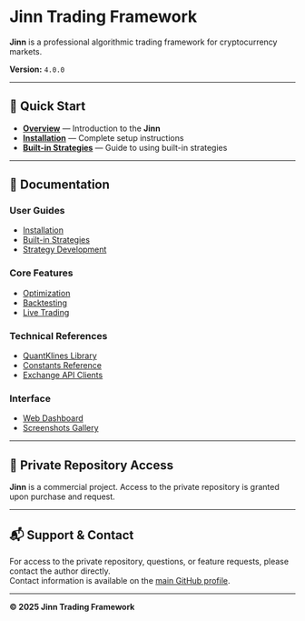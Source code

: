 # Jinn Trading Framework

**Jinn** is a professional algorithmic trading framework for cryptocurrency markets.

**Version:** `4.0.0`

---

## 🚀 Quick Start

- **[Overview](docs/index.md)** — Introduction to the **Jinn**
- **[Installation](docs/guides/installation.md)** — Complete setup instructions
- **[Built-in Strategies](docs/guides/workflow.md)** — Guide to using built-in strategies

---

## 📖 Documentation

### User Guides

- [Installation](docs/guides/installation.md)
- [Built-in Strategies](docs/guides/workflow.md)
- [Strategy Development](docs/guides/development.md)

### Core Features

- [Optimization](docs/guides/workflow.md#optimization)
- [Backtesting](docs/guides/workflow.md#backtesting)
- [Live Trading](docs/guides/workflow.md#live-trading)

### Technical References

- [QuantKlines Library](docs/references/quantklines_lib.md)
- [Constants Reference](docs/references/constants.md)
- [Exchange API Clients](docs/references/exchange_clients.md)

### Interface

- [Web Dashboard](docs/index.md#web-interface)
- [Screenshots Gallery](docs/media/screenshots.md)

---

## 💼 Private Repository Access

**Jinn** is a commercial project. Access to the private repository is granted upon purchase and request.

---

## 📬 Support & Contact

For access to the private repository, questions, or feature requests, please contact the author directly.  
Contact information is available on the [main GitHub profile](https://github.com/albert-alanreys).

---

**© 2025 Jinn Trading Framework**

